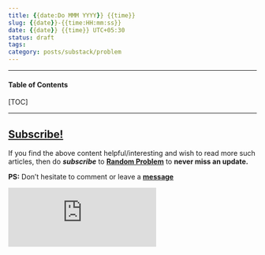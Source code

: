 ```yaml
---
title: {{date:Do MMM YYYY}} {{time}}
slug: {{date}}-{{time:HH:mm:ss}}
date: {{date}} {{time}} UTC+05:30
status: draft
tags:
category: posts/substack/problem
---
```


***

<h4>Table of Contents</h4>
[TOC]

<!-- TEASER_END -->


---
## [Subscribe!]()
If you find the above content helpful/interesting and wish to read more such articles, then do _**subscribe**_ to [**Random Problem**](https://randomproblem8.substack.com/) to **never miss an update.**

**PS:** Don’t hesitate to comment or leave a **[message](https://twitter.com/randomproblem8)**
<div class="row">
	<iframe src="https://randomproblem8.substack.com/embed" max-width="480" height="120" frameborder="0" scrolling="no" class="centred"></iframe>
	<br>
</div>